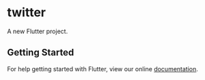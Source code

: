 # twitter

A new Flutter project.

## Getting Started

For help getting started with Flutter, view our online
[documentation](http://flutter.io/).
